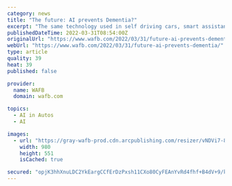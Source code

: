 ```yaml
---
category: news
title: "The future: AI prevents Dementia?"
excerpt: "The same technology used in self driving cars, smart assistants and disease mapping may also help to solve one of healthcare’s biggest problems—how to stave off dementia."
publishedDateTime: 2022-03-31T08:54:00Z
originalUrl: "https://www.wafb.com/2022/03/31/future-ai-prevents-dementia/"
webUrl: "https://www.wafb.com/2022/03/31/future-ai-prevents-dementia/"
type: article
quality: 39
heat: 39
published: false

provider:
  name: WAFB
  domain: wafb.com

topics:
  - AI in Autos
  - AI

images:
  - url: "https://gray-wafb-prod.cdn.arcpublishing.com/resizer/vNDVi7-8mGzOJWlYk4qum7RzuN8=/980x0/smart/filters:quality(85)/cloudfront-us-east-1.images.arcpublishing.com/gray/L52MA6JOIJAATAFTBZSK4AVKQY.jpg"
    width: 980
    height: 551
    isCached: true

secured: "opjK3hhXnuLDC2YkEargCCfErDzPxsh11CXo80CyFEAnYvRd4fhf+B4dV+9/kJreljYFBfRkf/prObHeD6HyWTC+0RgGxHQIdfNOlCT6zZqCcx67j3aCkLoIgXpPALc4V3jn6hHaAxNJ24mB1IVIF1PxWRB1WpjnEvX027auQHy8pybQX3IkBNoV7FS33ovwqA2QjBz+zWFgj555HHu/IA0WGpTterSZWlWkBPFqoQ64ajbbAamb1BwTiiSNSlQ/wLMLdKWs1SrvuLpcMUCAHKwKxMVdBRwitGdml47jgwVRCZq7N9+mxvOsO2mDacr7cYJPT7mxQoVlPPIrLxIRLa5CRojVi1KmNCo5xi566bg=;3QF9iM9ftEnzF5kjmNOnEQ=="
---
```


